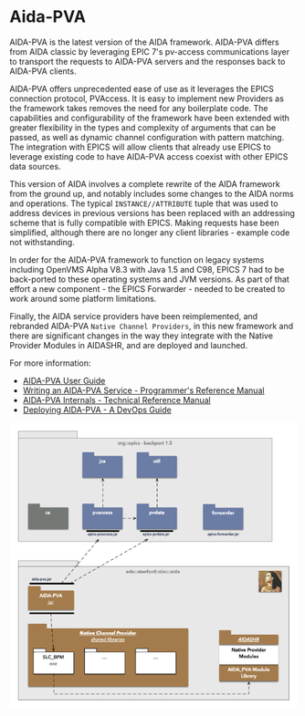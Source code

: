 # Aida-PVA

AIDA-PVA is the latest version of the AIDA framework. AIDA-PVA differs from AIDA classic by leveraging EPIC 7's
pv-access communications layer to transport the requests to AIDA-PVA servers and the responses back to AIDA-PVA clients.

AIDA-PVA offers unprecedented ease of use as it leverages the EPICS connection protocol, PVAccess.  It is easy to implement
new Providers as the framework takes removes the need for any boilerplate code.  The capabilities and configurability of the framework
have been extended with greater flexibility in the types and complexity of arguments that can be passed, as well as 
dynamic channel configuration with pattern matching.  The integration with EPICS will allow clients that 
already use EPICS to leverage existing code to have AIDA-PVA access coexist with other EPICS data sources.

This version of AIDA involves a complete rewrite of the AIDA framework from the ground up, and notably includes some
changes to the AIDA norms and operations.  The typical `INSTANCE//ATTRIBUTE` tuple that was used to address 
devices in previous versions has been replaced with an addressing scheme that is fully compatible with EPICS. 
Making requests hase been simplified, although there are no longer any client libraries - example code not withstanding. 

In order for the AIDA-PVA framework to function on legacy systems including OpenVMS Alpha V8.3 with Java 1.5 and C98,
EPICS 7 had to be back-ported to these operating systems and JVM versions.  As part of that effort a new component - the EPICS Forwarder - 
needed to be created to work around some platform limitations.

Finally, the AIDA service providers have been reimplemented, and rebranded AIDA-PVA `Native Channel Providers`,  in this new framework and 
there are significant changes in the way they integrate with the Native Provider Modules in AIDASHR, and are deployed and launched.

For more information:

* [AIDA-PVA User Guide](UserGuide.md)
* [Writing an AIDA-PVA Service - Programmer's Reference Manual](ProviderReference.md)
* [AIDA-PVA Internals - Technical Reference Manual](Reference.md)
* [Deploying AIDA-PVA - A DevOps Guide](DevOps.md)

![System Diagram](images/aida-pva.png)
